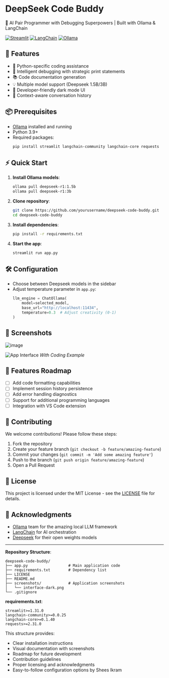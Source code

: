 # DeepSeek Code Buddy

🧠 AI Pair Programmer with Debugging Superpowers | Built with Ollama & LangChain

[![Streamlit](https://img.shields.io/badge/Streamlit-FF4B4B?style=for-the-badge&logo=Streamlit&logoColor=white)](https://streamlit.io/)
[![LangChain](https://img.shields.io/badge/LangChain-FF6C37?style=for-the-badge&logo=python&logoColor=white)](https://python.langchain.com/)
[![Ollama](https://img.shields.io/badge/Ollama-00ADD8?style=for-the-badge&logo=ollama&logoColor=white)](https://ollama.ai/)

## 🚀 Features

- 🐍 Python-specific coding assistance
- 🐞 Intelligent debugging with strategic print statements
- 📚 Code documentation generation
- 💡 Multiple model support (Deepseek 1.5B/3B)
- 🎨 Developer-friendly dark mode UI
- 🔄 Context-aware conversation history

## 📦 Prerequisites

- [Ollama](https://ollama.ai/) installed and running
- Python 3.9+
- Required packages:
  ```bash
  pip install streamlit langchain-community langchain-core requests
  ```

## ⚡ Quick Start

1. **Install Ollama models**:
   ```bash
   ollama pull deepseek-r1:1.5b
   ollama pull deepseek-r1:3b
   ```

2. **Clone repository**:
   ```bash
   git clone https://github.com/yourusername/deepseek-code-buddy.git
   cd deepseek-code-buddy
   ```

3. **Install dependencies**:
   ```bash
   pip install -r requirements.txt
   ```

4. **Start the app**:
   ```bash
   streamlit run app.py
   ```

## 🛠️ Configuration

- Choose between Deepseek models in the sidebar
- Adjust temperature parameter in `app.py`:
  ```python
  llm_engine = ChatOllama(
      model=selected_model,
      base_url="http://localhost:11434",
      temperature=0.3  # Adjust creativity (0-1)
  )
  ```

## 📸 Screenshots
![image](https://github.com/user-attachments/assets/c0ffcb17-5e10-4384-ac80-6320643dd406)

![App Interface](screenshots/interface-dark.png)
*With Coding Example*

## 🌟 Features Roadmap

- [ ] Add code formatting capabilities
- [ ] Implement session history persistence
- [ ] Add error handling diagnostics
- [ ] Support for additional programming languages
- [ ] Integration with VS Code extension

## 🤝 Contributing

We welcome contributions! Please follow these steps:
1. Fork the repository
2. Create your feature branch (`git checkout -b feature/amazing-feature`)
3. Commit your changes (`git commit -m 'Add some amazing feature'`)
4. Push to the branch (`git push origin feature/amazing-feature`)
5. Open a Pull Request

## 📄 License

This project is licensed under the MIT License - see the [LICENSE](LICENSE) file for details.

## 🙏 Acknowledgments

- [Ollama](https://ollama.ai/) team for the amazing local LLM framework
- [LangChain](https://python.langchain.com/) for AI orchestration
- [Deepseek](https://deepseek.com/) for their open weights models

---

**Repository Structure**:
```
deepseek-code-buddy/
├── app.py                  # Main application code
├── requirements.txt        # Dependency list
├── LICENSE
├── README.md
├── screenshots/            # Application screenshots
│   └── interface-dark.png
└── .gitignore
```

**requirements.txt**:
```
streamlit>=1.31.0
langchain-community>=0.0.25
langchain-core>=0.1.40
requests>=2.31.0
```

This structure provides:
- Clear installation instructions
- Visual documentation with screenshots
- Roadmap for future development
- Contribution guidelines
- Proper licensing and acknowledgments
- Easy-to-follow configuration options
by Shees Ikram

